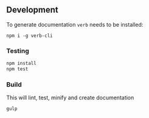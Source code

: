 ## Development

To generate documentation `verb` needs to be installed:

```
npm i -g verb-cli
```

### Testing

```bash
npm install
npm test
```

### Build

This will lint, test, minify and create documentation

```bash
gulp
```
